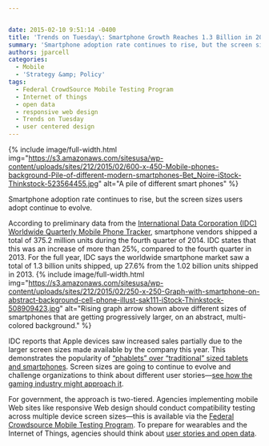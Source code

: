 ```yaml
---


date: 2015-02-10 9:51:14 -0400
title: 'Trends on Tuesday\: Smartphone Growth Reaches 1.3 Billion in 2014'
summary: 'Smartphone adoption rate continues to rise, but the screen sizes users adopt&nbsp;continue to evolve. According to preliminary data from the International Data Corporation (IDC) Worldwide Quarterly Mobile Phone Tracker, smartphone vendors shipped a total of 375.2 million units during the fourth quarter of 2014. IDC states that this was an increase of more than 25%,&nbsp;compared'
authors: jparcell
categories:
  - Mobile
  - 'Strategy &amp; Policy'
tags:
  - Federal CrowdSource Mobile Testing Program
  - Internet of things
  - open data
  - responsive web design
  - Trends on Tuesday
  - user centered design
---
```



{% include image/full-width.html img="https://s3.amazonaws.com/sitesusa/wp-content/uploads/sites/212/2015/02/600-x-450-Mobile-phones-background-Pile-of-different-modern-smartphones-Bet_Noire-iStock-Thinkstock-523564455.jpg" alt="A pile of different smart phones" %} 

Smartphone adoption rate continues to rise, but the screen sizes users adopt continue to evolve.

According to preliminary data from the [International Data Corporation (<span class="il">IDC</span>) Worldwide Quarterly Mobile Phone Tracker](http://www.idc.com/getdoc.jsp?containerId=prUS25407215), smartphone vendors shipped a total of 375.2 million units during the fourth quarter of 2014. IDC states that this was an increase of more than 25%, compared to the fourth quarter in 2013. For the full year, IDC says the worldwide smartphone market saw a total of 1.3 billion units shipped, up 27.6% from the 1.02 billion units shipped in 2013. 
{% include image/full-width.html img="https://s3.amazonaws.com/sitesusa/wp-content/uploads/sites/212/2015/02/250-x-250-Graph-with-smartphone-on-abstract-background-cell-phone-illust-sak111-iStock-Thinkstock-508909423.jpg" alt="Rising graph arrow shown above different sizes of smartphones that are getting progressively larger, on an abstract, multi-colored background." %} 

IDC reports that Apple devices saw increased sales partially due to the larger screen sizes made available by the company this year. This demonstrates the popularity of [&#8220;phablets&#8221; over &#8220;traditional&#8221; sized tablets and smartphones](https://www.WHATEVER/2015/01/06/trends-on-tuesday-phablets-top-tablets-in-post-holiday-activations/ "Trends on Tuesday: Phablets Top Tablets in Post-Holiday Activations"). Screen sizes are going to continue to evolve and challenge organizations to think about different user stories—[see how the gaming industry might approach it](http://www.gamasutra.com/blogs/ScottMoakes/20150204/235733/Playing_with_Wearables_A_Journey_in_UltraSmall_Game_Design.php).

For government, the approach is two-tiered. Agencies implementing mobile Web sites like responsive Web design should conduct compatibility testing across multiple device screen sizes—this is available via the [Federal Crowdsource Mobile Testing Program](https://www.WHATEVER/event/get-your-mobile-compatibility-testing-here-all-about-the-federal-crowdsource-mobile-testing-program/ "Get Your Mobile Compatibility Testing Here! All About the Federal CrowdSource Mobile Testing Program"). To prepare for wearables and the Internet of Things, agencies should think about [user stories and open data](https://www.WHATEVER/2015/01/29/how-government-will-accelerate-anytime-anywhere-services-and-information-in-2015/ "How Government will Accelerate Anytime, Anywhere Services and Information in 2015").